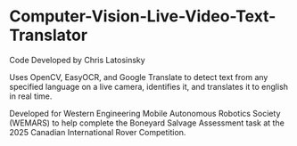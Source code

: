 # Computer-Vision-Live-Video-Text-Translator

Code Developed by Chris Latosinsky

Uses OpenCV, EasyOCR, and Google Translate to detect text from any specified language on a live camera, identifies it, and translates it to english in real time.

Developed for Western Engineering Mobile Autonomous Robotics Society (WEMARS) to help complete the Boneyard Salvage Assessment task at the 2025 Canadian International Rover Competition.
